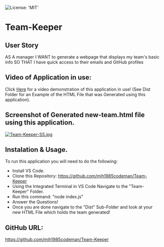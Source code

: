 ![License: 'MIT'](https://img.shields.io/badge/license-MIT-green)

# Team-Keeper

## User Story
AS A manager
I WANT to generate a webpage that displays my team's basic info
SO THAT I have quick access to their emails and GitHub profiles

## Video of Application in use: 
Click [Here](https://youtu.be/bGGuSxL3HjU) for a video demonstration of this application in use!
(See Dist Folder for an Example of the HTML File that was Generated using this application). 

## Screenshot of Generated new-team.html file using this application. 
[![Team-Keeper-SS.jpg](https://i.postimg.cc/RqxF7gGV/Team-Keeper-SS.jpg)](https://postimg.cc/8fwNDBqq)

## Instalation & Usage.

To run this application you will need to do the following:

* Install VS Code. 
* Clone this Repository: https://github.com/mjh1985codeman/Team-Keeper
* Using the Integrated Terminal in VS Code Navigate to the "Team-Keeper" Folder.
* Run this command: "node index.js"
* Answer the Questions!
* Once you are done navigate to the "Dist" Sub-Folder and look at your new HTML File which holds the team generated! 

## GitHub URL: 
https://github.com/mjh1985codeman/Team-Keeper